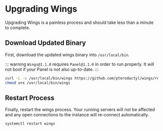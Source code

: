# Upgrading Wings
Upgrading Wings is a painless process and should take less than a minute to complete.

## Download Updated Binary
First, download the updated wings binary into `/usr/local/bin`.

::: warning
`Wings@1.1.0` requires `Panel@1.1.0` in order to run properly. It will not boot if your Panel is not
also up-to-date.
:::

``` bash
curl -L -o /usr/local/bin/wings https://github.com/pterodactyl/wings/releases/download/v1.1.3/wings_linux_amd64
chmod u+x /usr/local/bin/wings
```

## Restart Process
Finally, restart the wings process. Your running servers will not be affected and any open
connections to the instance will re-connect automatically.

``` bash
systemctl restart wings
```

